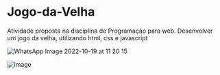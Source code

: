 # Jogo-da-Velha
Atividade proposta na disciplina de Programação para web. Desenvolver um jogo da velha, utilizando html, css e javascript

![WhatsApp Image 2022-10-19 at 11 20 15](https://user-images.githubusercontent.com/48485199/196717966-dbf223b8-a87b-4dc0-b79f-690aca78efcc.jpeg)

![image](https://user-images.githubusercontent.com/48485199/196718752-21c37514-9b1d-4fa3-9f68-9a7f1feb42de.png)
